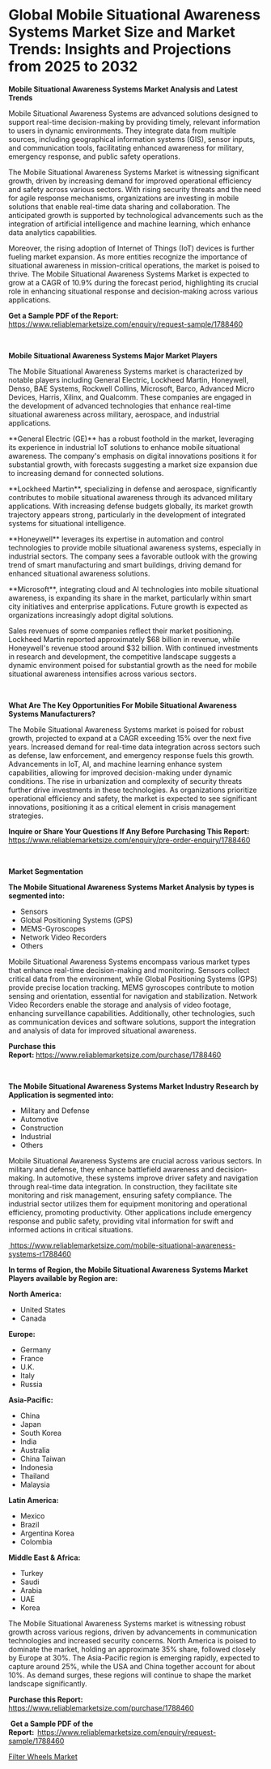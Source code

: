 <p><h1>Global Mobile Situational Awareness Systems Market Size and Market Trends: Insights and Projections from 2025 to 2032</h1></p><p><strong>Mobile Situational Awareness Systems Market Analysis and Latest Trends</strong></p>
<p><p>Mobile Situational Awareness Systems are advanced solutions designed to support real-time decision-making by providing timely, relevant information to users in dynamic environments. They integrate data from multiple sources, including geographical information systems (GIS), sensor inputs, and communication tools, facilitating enhanced awareness for military, emergency response, and public safety operations.</p><p>The Mobile Situational Awareness Systems Market is witnessing significant growth, driven by increasing demand for improved operational efficiency and safety across various sectors. With rising security threats and the need for agile response mechanisms, organizations are investing in mobile solutions that enable real-time data sharing and collaboration. The anticipated growth is supported by technological advancements such as the integration of artificial intelligence and machine learning, which enhance data analytics capabilities.</p><p>Moreover, the rising adoption of Internet of Things (IoT) devices is further fueling market expansion. As more entities recognize the importance of situational awareness in mission-critical operations, the market is poised to thrive. The Mobile Situational Awareness Systems Market is expected to grow at a CAGR of 10.9% during the forecast period, highlighting its crucial role in enhancing situational response and decision-making across various applications.</p></p>
<p><strong>Get a Sample PDF of the Report:&nbsp;</strong> <a href="https://www.reliablemarketsize.com/enquiry/request-sample/1788460?utm_campaign=2255&utm_medium=2&utm_source=Github&utm_content=ia&utm_term=22022025&utm_id=mobile-situational-awareness-systems">https://www.reliablemarketsize.com/enquiry/request-sample/1788460</a></p>
<p>&nbsp;</p>
<p><strong>Mobile Situational Awareness Systems Major Market Players</strong></p>
<p><p>The Mobile Situational Awareness Systems market is characterized by notable players including General Electric, Lockheed Martin, Honeywell, Denso, BAE Systems, Rockwell Collins, Microsoft, Barco, Advanced Micro Devices, Harris, Xilinx, and Qualcomm. These companies are engaged in the development of advanced technologies that enhance real-time situational awareness across military, aerospace, and industrial applications.</p><p>**General Electric (GE)** has a robust foothold in the market, leveraging its experience in industrial IoT solutions to enhance mobile situational awareness. The company's emphasis on digital innovations positions it for substantial growth, with forecasts suggesting a market size expansion due to increasing demand for connected solutions.</p><p>**Lockheed Martin**, specializing in defense and aerospace, significantly contributes to mobile situational awareness through its advanced military applications. With increasing defense budgets globally, its market growth trajectory appears strong, particularly in the development of integrated systems for situational intelligence.</p><p>**Honeywell** leverages its expertise in automation and control technologies to provide mobile situational awareness systems, especially in industrial sectors. The company sees a favorable outlook with the growing trend of smart manufacturing and smart buildings, driving demand for enhanced situational awareness solutions.</p><p>**Microsoft**, integrating cloud and AI technologies into mobile situational awareness, is expanding its share in the market, particularly within smart city initiatives and enterprise applications. Future growth is expected as organizations increasingly adopt digital solutions.</p><p>Sales revenues of some companies reflect their market positioning. Lockheed Martin reported approximately $68 billion in revenue, while Honeywell's revenue stood around $32 billion. With continued investments in research and development, the competitive landscape suggests a dynamic environment poised for substantial growth as the need for mobile situational awareness intensifies across various sectors.</p></p>
<p>&nbsp;</p>
<p><strong>What Are The Key Opportunities For Mobile Situational Awareness Systems Manufacturers?</strong></p>
<p><p>The Mobile Situational Awareness Systems market is poised for robust growth, projected to expand at a CAGR exceeding 15% over the next five years. Increased demand for real-time data integration across sectors such as defense, law enforcement, and emergency response fuels this growth. Advancements in IoT, AI, and machine learning enhance system capabilities, allowing for improved decision-making under dynamic conditions. The rise in urbanization and complexity of security threats further drive investments in these technologies. As organizations prioritize operational efficiency and safety, the market is expected to see significant innovations, positioning it as a critical element in crisis management strategies.</p></p>
<p><strong>Inquire or Share Your Questions If Any Before Purchasing This Report:</strong> <a href="https://www.reliablemarketsize.com/enquiry/pre-order-enquiry/1788460?utm_campaign=2255&utm_medium=2&utm_source=Github&utm_content=ia&utm_term=22022025&utm_id=mobile-situational-awareness-systems">https://www.reliablemarketsize.com/enquiry/pre-order-enquiry/1788460</a></p>
<p>&nbsp;</p>
<p><strong>Market Segmentation</strong></p>
<p><strong>The Mobile Situational Awareness Systems Market Analysis by types is segmented into:</strong></p>
<p><ul><li>Sensors</li><li>Global Positioning Systems (GPS)</li><li>MEMS-Gyroscopes</li><li>Network Video Recorders</li><li>Others</li></ul></p>
<p><p>Mobile Situational Awareness Systems encompass various market types that enhance real-time decision-making and monitoring. Sensors collect critical data from the environment, while Global Positioning Systems (GPS) provide precise location tracking. MEMS gyroscopes contribute to motion sensing and orientation, essential for navigation and stabilization. Network Video Recorders enable the storage and analysis of video footage, enhancing surveillance capabilities. Additionally, other technologies, such as communication devices and software solutions, support the integration and analysis of data for improved situational awareness.</p></p>
<p><strong>Purchase this Report:&nbsp;</strong><a href="https://www.reliablemarketsize.com/purchase/1788460?utm_campaign=2255&utm_medium=2&utm_source=Github&utm_content=ia&utm_term=22022025&utm_id=mobile-situational-awareness-systems">https://www.reliablemarketsize.com/purchase/1788460</a></p>
<p>&nbsp;</p>
<p><strong>The Mobile Situational Awareness Systems Market Industry Research by Application is segmented into:</strong></p>
<p><ul><li>Military and Defense</li><li>Automotive</li><li>Construction</li><li>Industrial</li><li>Others</li></ul></p>
<p><p>Mobile Situational Awareness Systems are crucial across various sectors. In military and defense, they enhance battlefield awareness and decision-making. In automotive, these systems improve driver safety and navigation through real-time data integration. In construction, they facilitate site monitoring and risk management, ensuring safety compliance. The industrial sector utilizes them for equipment monitoring and operational efficiency, promoting productivity. Other applications include emergency response and public safety, providing vital information for swift and informed actions in critical situations.</p></p>
<p><a href="https://www.reliablemarketsize.com/mobile-situational-awareness-systems-r1788460?utm_campaign=2255&utm_medium=2&utm_source=Github&utm_content=ia&utm_term=22022025&utm_id=mobile-situational-awareness-systems">&nbsp;https://www.reliablemarketsize.com/mobile-situational-awareness-systems-r1788460</a></p>
<p><strong>In terms of Region, the Mobile Situational Awareness Systems Market Players available by Region are:</strong></p>
<p>
    <p> <strong> North America: </strong>
        <ul>
            <li>United States</li>
            <li>Canada</li>
        </ul>
        </p> 
    <p> <strong> Europe: </strong>
        <ul>
            <li>Germany</li>
            <li>France</li>
            <li>U.K.</li>
            <li>Italy</li>
            <li>Russia</li>
        </ul>
        </p> 
    <p> <strong> Asia-Pacific: </strong>
        <ul>
            <li>China</li>
            <li>Japan</li>
            <li>South Korea</li>
            <li>India</li>
            <li>Australia</li>
            <li>China Taiwan</li>
            <li>Indonesia</li>
            <li>Thailand</li>
            <li>Malaysia</li>
        </ul>
        </p> 
    <p> <strong> Latin America: </strong>
        <ul>
            <li>Mexico</li>
            <li>Brazil</li>
            <li>Argentina Korea</li>
            <li>Colombia</li>
        </ul>
        </p> 
    <p> <strong> Middle East & Africa: </strong>
        <ul>
            <li>Turkey</li>
            <li>Saudi</li>
            <li>Arabia</li>
            <li>UAE</li>
            <li>Korea</li>
        </ul>
    </p>
    </p>
<p><p>The Mobile Situational Awareness Systems market is witnessing robust growth across various regions, driven by advancements in communication technologies and increased security concerns. North America is poised to dominate the market, holding an approximate 35% share, followed closely by Europe at 30%. The Asia-Pacific region is emerging rapidly, expected to capture around 25%, while the USA and China together account for about 10%. As demand surges, these regions will continue to shape the market landscape significantly.</p></p>
<p><strong>Purchase this Report: </strong><a href="https://www.reliablemarketsize.com/purchase/1788460?utm_campaign=2255&utm_medium=2&utm_source=Github&utm_content=ia&utm_term=22022025&utm_id=mobile-situational-awareness-systems">https://www.reliablemarketsize.com/purchase/1788460</a></p>
<p>&nbsp;<strong>Get a Sample PDF of the Report:&nbsp;&nbsp;</strong><a href="https://www.reliablemarketsize.com/enquiry/request-sample/1788460?utm_campaign=2255&utm_medium=2&utm_source=Github&utm_content=ia&utm_term=22022025&utm_id=mobile-situational-awareness-systems">https://www.reliablemarketsize.com/enquiry/request-sample/1788460</a></p>
<p><strong></strong></p>
<p><p><a href="https://github.com/kbollin866/Market-Research-Report-List-1/blob/main/filter-wheels-market.md?utm_campaign=2255&utm_medium=2&utm_source=Github&utm_content=ia&utm_term=22022025&utm_id=mobile-situational-awareness-systems">Filter Wheels Market</a></p></p>